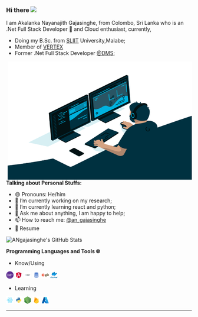 ### Hi there <img src="https://media.giphy.com/media/hvRJCLFzcasrR4ia7z/giphy.gif" width="25px">
I am Akalanka Nayanajith Gajasinghe, from Colombo, 
Sri Lanka who is an .Net Full Stack Developer 🚀 and Cloud enthusiast, 
currently, 
- Doing my B.Sc. from [SLIIT](https://www.sliit.lk/) University,Malabe;
- Member of [VERTEX](http://vertex.lk/)
- Former .Net Full Stack Developer [@DMS](https://www.dmsswe.com/);

 <img align="right" alt="GIF" src="https://github.com/ANgajasinghe/ANgajasinghe/blob/main/code.gif?raw=true" width="500" height="320"/>

**Talking about Personal Stuffs:**
- 😄 Pronouns: He/him
- 🔭 I’m currently working on my research;
- 🌱 I’m currently learning react and python;
- 💬 Ask me about anything, I am happy to help;
- 📫 How to reach me: [@an_gajasinghe](https://www.linkedin.com/in/akalanka-gajasinghe-aa90a0193/)
- 📝 Resume

![ANgajasinghe's GitHub Stats](https://github-readme-stats.vercel.app/api?username=ANgajasinghe&show_icons=true&include_all_commits=true)

**Programming Languages and Tools 🌐**

- Know/Using

<code><img height="20" src="https://raw.githubusercontent.com/github/explore/80688e429a7d4ef2fca1e82350fe8e3517d3494d/topics/dotnet/dotnet.png"></code>
<code><img height="20" src="https://raw.githubusercontent.com/github/explore/5c058a388828bb5fde0bcafd4bc867b5bb3f26f3/topics/angular/angular.png"></code>
<code><img height="20" src="https://raw.githubusercontent.com/github/explore/80688e429a7d4ef2fca1e82350fe8e3517d3494d/topics/jquery/jquery.png"></code>
<code><img height="20" src="https://raw.githubusercontent.com/github/explore/80688e429a7d4ef2fca1e82350fe8e3517d3494d/topics/sql/sql.png"></code>
<code><img height="20" src="https://raw.githubusercontent.com/github/explore/80688e429a7d4ef2fca1e82350fe8e3517d3494d/topics/git/git.png"></code>
<code><img height="20" src="https://raw.githubusercontent.com/github/explore/80688e429a7d4ef2fca1e82350fe8e3517d3494d/topics/docker/docker.png"></code>

- Learning

<code><img height="20" src="https://raw.githubusercontent.com/github/explore/80688e429a7d4ef2fca1e82350fe8e3517d3494d/topics/react/react.png"></code>
<code><img height="20" src="https://raw.githubusercontent.com/github/explore/80688e429a7d4ef2fca1e82350fe8e3517d3494d/topics/python/python.png"></code>
<code><img height="20" src="https://raw.githubusercontent.com/github/explore/80688e429a7d4ef2fca1e82350fe8e3517d3494d/topics/nodejs/nodejs.png"></code>
<code><img height="20" src="https://raw.githubusercontent.com/github/explore/80688e429a7d4ef2fca1e82350fe8e3517d3494d/topics/firebase/firebase.png"></code>
<code><img height="20" src="https://raw.githubusercontent.com/github/explore/80688e429a7d4ef2fca1e82350fe8e3517d3494d/topics/azure/azure.png"></code>

---


